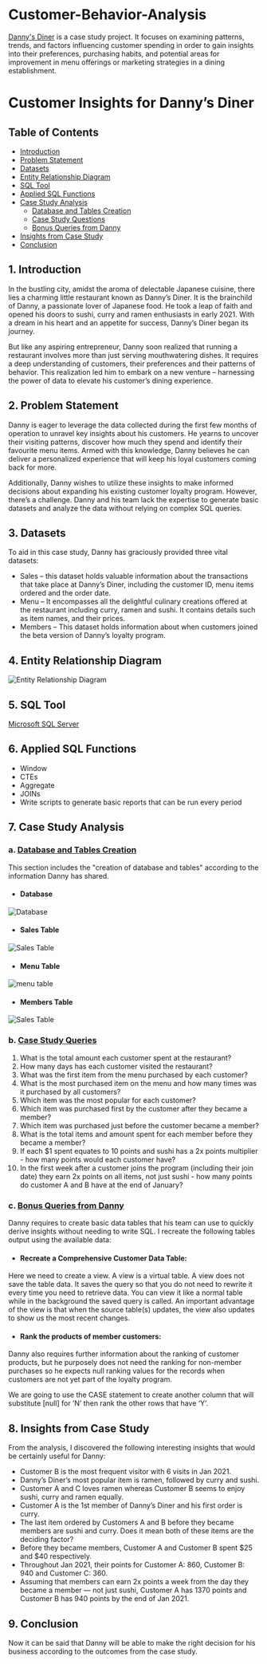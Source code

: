 # Customer-Behavior-Analysis
[Danny's Diner](https://8weeksqlchallenge.com/case-study-1/) is a case study project. It focuses on examining patterns, trends, and factors influencing customer spending in order to gain insights into their preferences, purchasing habits, and potential areas for improvement in menu offerings or marketing strategies in a dining establishment.

# Customer Insights for Danny’s Diner
## Table of Contents
- [Introduction](#Introduction)
- [Problem Statement](#Problem-Statement)
- [Datasets](#Datasets)
- [Entity Relationship Diagram](#Entity-Relationship-Diagram)
- [SQL Tool](#SQL-Tool)
- [Applied SQL Functions](#Applied-SQL-Functions)
- [Case Study Analysis](#Case-Study-Analysis)
  - [Database and Tables Creation](#Database-and-Tables-Creation)
  - [Case Study Questions](#Case-Study-Questions)
  - [Bonus Queries from Danny](#Bonus-Queries-from-Danny)
- [Insights from Case Study](#Insights-from-Case-Study)
- [Conclusion](#Conclusion)

## 1. Introduction
In the bustling city, amidst the aroma of delectable Japanese cuisine, there lies a charming little restaurant known as Danny’s Diner. It is the brainchild of Danny, a passionate lover of Japanese food. He took a leap of faith and opened his doors to sushi, curry and ramen enthusiasts in early 2021. With a dream in his heart and an appetite for success, Danny’s Diner began its journey.

But like any aspiring entrepreneur, Danny soon realized that running a restaurant involves more than just serving mouthwatering dishes. It requires a deep understanding of customers, their preferences and their patterns of behavior. This realization led him to embark on a new venture – harnessing the power of data to elevate his customer’s dining experience.

## 2. Problem Statement
Danny is eager to leverage the data collected during the first few months of operation to unravel key insights about his customers. He yearns to uncover their visiting patterns, discover how much they spend and identify their favourite menu items. Armed with this knowledge, Danny believes he can deliver a personalized experience that will keep his loyal customers coming back for more.

Additionally, Danny wishes to utilize these insights to make informed decisions about expanding his existing customer loyalty program. However, there’s a challenge. Danny and his team lack the expertise to generate basic datasets and analyze the data without relying on complex SQL queries.

## 3. Datasets
To aid in this case study, Danny has graciously provided three vital datasets:

- Sales – this dataset holds valuable information about the transactions that take place at Danny’s Diner, including the customer ID, menu items ordered and the order date.
- Menu – It encompasses all the delightful culinary creations offered at the restaurant including curry, ramen and sushi. It contains details such as item names, and their prices.
- Members – This dataset holds information about when customers joined the beta version of Danny’s loyalty program.

## 4. Entity Relationship Diagram

![Entity Relationship Diagram](https://github.com/samia-dola/Customer-Behavior-Analysis_MSSQL-Server/assets/150064729/b8c3d2fc-d4c5-443d-8c32-c54d7342bd78)

## 5. SQL Tool
[Microsoft SQL Server](https://learn.microsoft.com/en-us/sql/ssms/download-sql-server-management-studio-ssms?view=sql-server-ver16)

## 6. Applied SQL Functions
- Window 
- CTEs
- Aggregate 
- JOINs
- Write scripts to generate basic reports that can be run every period

## 7. Case Study Analysis

### a. [Database and Tables Creation]( https://github.com/samia-dola/Customer-Behavior-Analysis_MSSQL-Server/blob/main/Database%20%26%20Table%20Query.sql)
This section includes the "creation of database and tables" according to the information Danny has shared.

- #### Database
![Database](https://github.com/samia-dola/Customer-Behavior-Analysis_MSSQL-Server/assets/150064729/553d5c90-b58a-4a3e-b927-2bf834822ffd)

- #### Sales Table
  
![Sales Table](https://github.com/samia-dola/Customer-Behavior-Analysis_MSSQL-Server/assets/150064729/86f70669-fbe1-4c69-be31-f162dd478782)

- #### Menu Table
![menu table](https://github.com/samia-dola/Customer-Behavior-Analysis_MSSQL-Server/assets/150064729/b7ae1544-9e3e-4702-86c6-bca518b53339)

- #### Members Table
![Sales Table](https://github.com/samia-dola/Customer-Behavior-Analysis_MSSQL-Server/assets/150064729/0d0a5e07-002d-46d6-b070-9b98c29c8038)

### b. [Case Study Queries](https://github.com/samia-dola/Customer-Behavior-Analysis_MSSQL-Server/blob/main/Case%20Study%20Queries.sql)
1. What is the total amount each customer spent at the restaurant?
2. How many days has each customer visited the restaurant?
3. What was the first item from the menu purchased by each customer?
4. What is the most purchased item on the menu and how many times was it purchased by all customers?
5. Which item was the most popular for each customer?
6. Which item was purchased first by the customer after they became a member?
7. Which item was purchased just before the customer became a member?
8. What is the total items and amount spent for each member before they became a member?
9. If each $1 spent equates to 10 points and sushi has a 2x points multiplier - how many points would each customer have?
10. In the first week after a customer joins the program (including their join date) they earn 2x points on all items, not just sushi - how many points do customer A and B have at the end of January?

### c. [Bonus Queries from Danny](https://github.com/samia-dola/Customer-Behavior-Analysis_MSSQL-Server/blob/main/Bonus%20Queries%20from%20Danny.sql)
Danny requires to create basic data tables that his team can use to quickly derive insights without needing to write SQL. 
I recreate the following tables output using the available data:

- #### Recreate a Comprehensive Customer Data Table:
Here we need to create a view. A view is a virtual table. A view does not save the table data. It saves the query so that you do not need to rewrite it every time you need to retrieve data. You can view it like a normal table while in the background the saved query is called. An important advantage of the view is that when the source table(s) updates, the view also updates to show us the most recent changes.

- #### Rank the products of member customers:
Danny also requires further information about the ranking of customer products, but he purposely does not need the ranking for non-member purchases so he expects null ranking values for the records when customers are not yet part of the loyalty program.

We are going to use the CASE statement to create another column that will substitute [null] for ’N’ then rank the other rows that have ‘Y’.

## 8. Insights from Case Study 
From the analysis, I discovered the following interesting insights that would be certainly useful for Danny:
- Customer B is the most frequent visitor with 6 visits in Jan 2021.
- Danny’s Diner’s most popular item is ramen, followed by curry and sushi.
- Customer A and C loves ramen whereas Customer B seems to enjoy sushi, curry and ramen equally.
- Customer A is the 1st member of Danny’s Diner and his first order is curry.
- The last item ordered by Customers A and B before they became members are sushi and curry. Does it mean both of these items are the deciding factor?
- Before they became members, Customer A and Customer B spent $25 and $40 respectively.
- Throughout Jan 2021, their points for Customer A: 860, Customer B: 940 and Customer C: 360.
- Assuming that members can earn 2x points a week from the day they became a member — not just sushi, Customer A has 1370 points and Customer B has 940 points by the end of Jan 2021.

## 9.  Conclusion
Now it can be said that Danny will be able to make the right decision for his business according to the outcomes from the case study.
